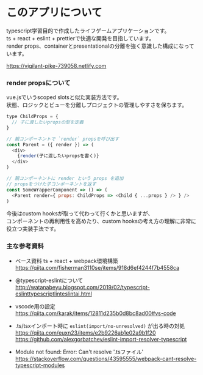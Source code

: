 # このアプリについて

typescript学習目的で作成したライフゲームアプリケーションです。  
ts + react + eslint + prettierで快適な開発を目指しています。  
render props、containerとpresentationalの分離を強く意識した構成になっています。  

https://vigilant-pike-739058.netlify.com


### render propsについて

vue.jsでいうscoped slotsと似た実装方法です。  
状態、ロジックとビューを分離しプロジェクトの管理しやすさを保ちます。  

``` js
type ChildProps = {
  // 子に渡したいpropsの型を定義
}

// 親コンポーネントで `render` propsを呼び出す 
const Parent = ({ render }) => (
  <div>
    {render(子に渡したいpropsを書く)}
  </div>
)

// 親コンポーネントに render という props を追加
// propsをつけた子コンポーネントを返す
const SomeWrapperComponent => () => (
  <Parent render={ props: ChildProps => <Child { ...props } /> } />
)
```

今後はcustom hooksが取って代わって行くかと思いますが、  
コンポーネントの再利用性を高めたり、custom hooksの考え方の理解に非常に役立つ実装手法です。

### 主な参考資料

* ベース資料 ts + react + webpack環境構築
https://qiita.com/fisherman3110se/items/918d6ef4244f7b4558ca  

* @typescript-eslintについて
http://watanabeyu.blogspot.com/2019/02/typescript-eslinttypescriptlinteslintai.html  

* vscode用の設定  
https://qiita.com/karak/items/12811d235b0d8bc8ad00#vs-code

* .ts/tsxインポート時に `eslint(import/no-unresolved)` が出る時の対処
https://qiita.com/euxn23/items/e2b9226ab1e02a9b1f20  
https://github.com/alexgorbatchev/eslint-import-resolver-typescript

* Module not found: Error: Can't resolve '.tsファイル'
https://stackoverflow.com/questions/43595555/webpack-cant-resolve-typescript-modules
